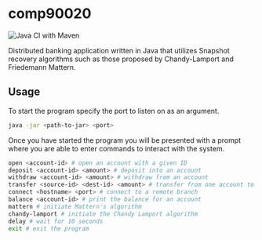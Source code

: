 # comp90020

![Java CI with Maven](https://github.com/omjadas/comp90020/workflows/Java%20CI%20with%20Maven/badge.svg?branch=master)

Distributed banking application written in Java that utilizes Snapshot recovery
algorithms such as those proposed by Chandy-Lamport and Friedemann Mattern.

## Usage

To start the program specify the port to listen on as an argument.

```bash
java -jar <path-to-jar> <port>
```

Once you have started the program you will be presented with a prompt where you
are able to enter commands to interact with the system.

```bash
open <account-id> # open an account with a given ID
deposit <account-id> <amount> # deposit into an account
withdraw <account-id> <amount> # withdraw from an account
transfer <source-id> <dest-id> <amount> # transfer from one account to another
connect <hostname> <port> # connect to a remote branch
balance <account-id> # print the balance for an account
mattern # initiate Mattern's algorithm
chandy-lamport # initiate the Chandy Lamport algorithm
delay # wait for 10 seconds
exit # exit the program
```
